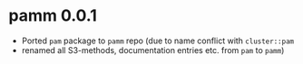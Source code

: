# pamm 0.0.1

* Ported `pam` package to `pamm` repo (due to name conflict with `cluster::pam`
* renamed all S3-methods, documentation entries etc. from `pam` to `pamm`)




